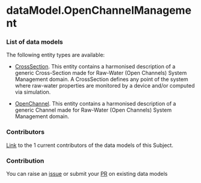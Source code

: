 # dataModel.OpenChannelManagement


### List of data models

The following entity types are available:
- [CrossSection](https://github.com/smart-data-models/dataModel.OpenChannelManagement/blob/master/CrossSection/README.md). This entity contains a harmonised description of a generic Cross-Section made for Raw-Water (Open Channels) System Management domain. A CrossSection defines any point of the system where raw-water properties are monitored by a device and/or computed via simulation.

- [OpenChannel](https://github.com/smart-data-models/dataModel.OpenChannelManagement/blob/master/OpenChannel/README.md). This entity contains a harmonised description of a generic Channel made for Raw-Water (Open Channels) System Management domain.



### Contributors
[Link](https://github.com/smart-data-models/dataModel.OpenChannelManagement/blob/master/CONTRIBUTORS.yaml) to the 1 current contributors of the data models of this Subject.


### Contribution
You can raise an [issue](https://github.com/smart-data-models/dataModel.OpenChannelManagement/issues) or submit your [PR](https://github.com/smart-data-models/dataModel.OpenChannelManagement/pulls) on existing data models


